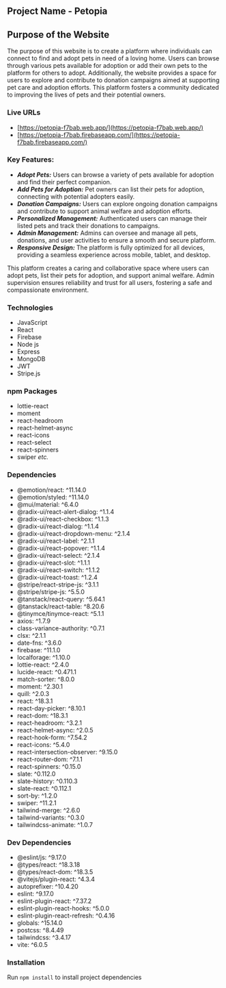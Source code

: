 
## Project Name - Petopia

## Purpose of the Website
The purpose of this website is to create a platform where individuals can connect to find and adopt pets in need of a loving home. Users can browse through various pets available for adoption or add their own pets to the platform for others to adopt. Additionally, the website provides a space for users to explore and contribute to donation campaigns aimed at supporting pet care and adoption efforts. This platform fosters a community dedicated to improving the lives of pets and their potential owners.
### Live URLs 
- [https://petopia-f7bab.web.app/](https://petopia-f7bab.web.app/)
- [https://petopia-f7bab.firebaseapp.com/](https://petopia-f7bab.firebaseapp.com/)


### Key Features:
- ***Adopt Pets:*** Users can browse a variety of pets available for adoption and find their perfect companion.
- ***Add Pets for Adoption:*** Pet owners can list their pets for adoption, connecting with potential adopters easily.
- ***Donation Campaigns:*** Users can explore ongoing donation campaigns and contribute to support animal welfare and adoption efforts.
- ***Personalized Management:*** Authenticated users can manage their listed pets and track their donations to campaigns.
- ***Admin Management:*** Admins can oversee and manage all pets, donations, and user activities to ensure a smooth and secure platform.
- ***Responsive Design:*** The platform is fully optimized for all devices, providing a seamless experience across mobile, tablet, and desktop.

This platform creates a caring and collaborative space where users can adopt pets, list their pets for adoption, and support animal welfare. Admin supervision ensures reliability and trust for all users, fostering a safe and compassionate environment.

### Technologies
-  JavaScript
-  React
-  Firebase
-  Node js
-  Express
-  MongoDB
-  JWT
- Stripe.js

### npm Packages
- lottie-react
- moment
- react-headroom
- react-helmet-async
- react-icons
- react-select
- react-spinners
- swiper *etc.*
  
### Dependencies
- @emotion/react: ^11.14.0  
- @emotion/styled: ^11.14.0  
- @mui/material: ^6.4.0  
- @radix-ui/react-alert-dialog: ^1.1.4  
- @radix-ui/react-checkbox: ^1.1.3  
- @radix-ui/react-dialog: ^1.1.4  
- @radix-ui/react-dropdown-menu: ^2.1.4  
- @radix-ui/react-label: ^2.1.1  
- @radix-ui/react-popover: ^1.1.4  
- @radix-ui/react-select: ^2.1.4  
- @radix-ui/react-slot: ^1.1.1  
- @radix-ui/react-switch: ^1.1.2  
- @radix-ui/react-toast: ^1.2.4  
- @stripe/react-stripe-js: ^3.1.1  
- @stripe/stripe-js: ^5.5.0  
- @tanstack/react-query: ^5.64.1  
- @tanstack/react-table: ^8.20.6  
- @tinymce/tinymce-react: ^5.1.1  
- axios: ^1.7.9  
- class-variance-authority: ^0.7.1  
- clsx: ^2.1.1  
- date-fns: ^3.6.0  
- firebase: ^11.1.0  
- localforage: ^1.10.0  
- lottie-react: ^2.4.0  
- lucide-react: ^0.471.1  
- match-sorter: ^8.0.0  
- moment: ^2.30.1  
- quill: ^2.0.3  
- react: ^18.3.1  
- react-day-picker: ^8.10.1  
- react-dom: ^18.3.1  
- react-headroom: ^3.2.1  
- react-helmet-async: ^2.0.5  
- react-hook-form: ^7.54.2  
- react-icons: ^5.4.0  
- react-intersection-observer: ^9.15.0  
- react-router-dom: ^7.1.1  
- react-spinners: ^0.15.0  
- slate: ^0.112.0  
- slate-history: ^0.110.3  
- slate-react: ^0.112.1  
- sort-by: ^1.2.0  
- swiper: ^11.2.1  
- tailwind-merge: ^2.6.0  
- tailwind-variants: ^0.3.0  
- tailwindcss-animate: ^1.0.7  


### Dev Dependencies
- @eslint/js: ^9.17.0  
- @types/react: ^18.3.18  
- @types/react-dom: ^18.3.5  
- @vitejs/plugin-react: ^4.3.4  
- autoprefixer: ^10.4.20  
- eslint: ^9.17.0  
- eslint-plugin-react: ^7.37.2  
- eslint-plugin-react-hooks: ^5.0.0  
- eslint-plugin-react-refresh: ^0.4.16  
- globals: ^15.14.0  
- postcss: ^8.4.49  
- tailwindcss: ^3.4.17  
- vite: ^6.0.5  
 


### Installation
Run ```npm install``` to install project dependencies
    


